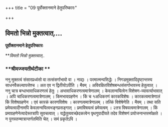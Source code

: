 +++
title = "09 पूर्वोक्तानमाने हेतुपरिष्कारः"

+++


## विमतो भिन्नो मुक्तत्वात्....

**पूर्वोक्तानमाने हेतुपरिष्कारः**

***विमतो भिन्नो मुक्तत्वात्..*

### **श्रीमज्जयतीर्थटीका **

ननु मुक्तत्वं संसारप्रध्वंसो वा तत्संसर्गाभावो वा । नाद्यः । परमात्मन्यसिद्धेः । निगडमुक्तादिदृष्टान्तस्य साधनवैकल्यापत्तेश्च । अत एव न द्वितीयोऽपीति । मैवम् । अविवक्षितविशेषबन्धसंसर्गाभावस्य हेतुत्वात् । ननु चात्र बन्धाभावाधिकरणत्वं हेतुः । अभावाधिकरणत्वमात्रेणालम् । केवलान्वयित्वेन विशेषण-व्यावर्त्याभावात् । अपि चाधिकरणत्वमात्रेणालम् । किमभावग्रहणेन । किं च १अधिकरणं कारकविशेषः । कारकत्वमात्रेणालं किं विशेषग्रहणेन । एवं कारकं कारणविशेषः । कारणत्वमात्रेणालम् । तत्किं विशेषेणेति । मैवम् । तथा सति प्रमेयत्वादीनामपि केवलान्वयित्वभङ्गप्रसङ्गात् । प्रमाविषयत्वं प्रमेयत्वम् । २तत्र विषयत्वमात्रेणालम् । किं प्रमाग्रहणेनेत्यादेस्तत्रापि सुवचत्वात् । यद्धेतुव्यवच्छेदकत्वेन पृथगुपादीयते तदेव विशेषणं प्रयोजनान्तरमपेक्षते । न पुनस्तन्मात्रान्तर्गतमिति चेत् । समं प्रकृतेऽपि ।

